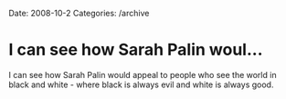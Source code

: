 Date: 2008-10-2
Categories: /archive

# I can see how Sarah Palin woul...

I can see how Sarah Palin would appeal to people who see the world in black and white - where black is always evil and white is always good.
